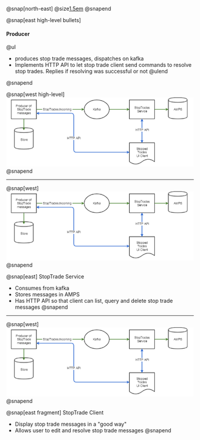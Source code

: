 @snap[north-east]
@size[1.5em](Overview)
@snapend

@snap[east high-level bullets]

#### Producer

@ul[](false)
 - produces stop trade messages, dispatches on kafka
 - Implements HTTP API to let stop trade client send commands to resolve stop trades. Replies if resolving was successful or not
 @ulend

@snapend

@snap[west high-level]
![](img/stopped-trades-high-level.png)
@snapend

---

@snap[west]
![](img/stopped-trades-high-level.png)
@snapend

@snap[east]
StopTrade Service

- Consumes from kafka
- Stores messages in AMPS
- Has HTTP API so that client can list, query and delete stop trade messages
@snapend

---

@snap[west]
![](img/stopped-trades-high-level.png)
@snapend

@snap[east fragment]
StopTrade Client

- Display stop trade messages in a "good way"
- Allows user to edit and resolve stop trade messages
@snapend

